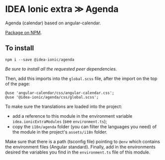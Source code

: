 # IDEA Ionic extra ≫ Agenda

Agenda (calendar) based on angular-calendar.

[Package on NPM](https://www.npmjs.com/package/@idea-ionic/agenda).

## To install

```
npm i --save @idea-ionic/agenda
```

_Be sure to install all the requested peer dependencies._

Then, add this imports into the `global.scss` file, after the import on the top of the page:

```
@use 'angular-calendar/css/angular-calendar.css';
@use '@idea-ionic/agenda/css/global.scss';
```

To make sure the translations are loaded into the project:

- add a reference to this module in the environment variable `idea.ionicExtraModules` (see `environment.ts`);
- copy the `i18n/agenda` folder (you can filter the languages you need) of the module in the project's `assets/i18n` folder.

Make sure that there is a path (tsconfig file) pointing to `@env` which contains the environment files (Angular standard).
Finally, add in the environments desired the variables you find in the `environment.ts` file of this module.
